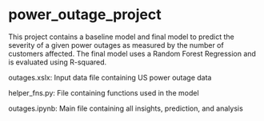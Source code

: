 # power_outage_project
This project contains a baseline model and final model to predict the severity of a given power outages as measured by the number of customers affected. The final model uses a Random Forest Regression and is evaluated using R-squared. 

outages.xslx: Input data file containing US power outage data

helper_fns.py: File containing functions used in the model 

outages.ipynb: Main file containing all insights, prediction, and analysis
